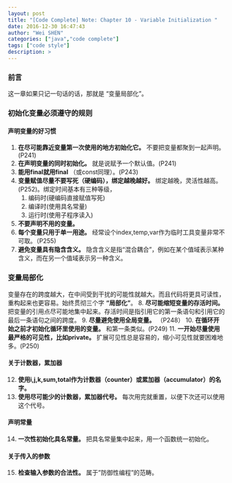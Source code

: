 ```yaml
---
layout: post
title: "[Code Complete] Note: Chapter 10 - Variable Initialization "
date: 2016-12-30 16:47:43
author: "Wei SHEN"
categories: ["java","code complete"]
tags: ["code style"]
description: >
---
```


### 前言
这一章如果只记一句话的话，那就是 “变量局部化”。

### 初始化变量必须遵守的规则

#### 声明变量的好习惯
1. **在尽可能靠近变量第一次使用的地方初始化它。** 不要把变量都聚到一起声明。(P241)
2. **在声明变量的同时初始化。** 就是说赋予一个默认值。(P241)
3. **能用final就用final** （或const同理）。(P243)
4. **变量赋值尽量不要写死（硬编码），绑定越晚越好。** 绑定越晚，灵活性越高。(P252)。绑定时间基本有三种等级，
    1. 编码时(硬编码直接赋值写死)
    2. 编译时(使用具名常量)
    3. 运行时(使用子程序读入)
5. **不要声明不用的变量。**
6. **每个变量只用于单一用途。** 经常设个index,temp,var作为临时工具变量非常不可取。（P255)
7. **避免变量具有隐含含义。** 隐含含义是指“混合耦合”，例如在某个值域表示某种含义，而在另一个值域表示另一种含义。

### 变量局部化
变量存在的跨度越大，在中间受到干扰的可能性就越大。而且代码将更具可读性，重构起来也更容易。始终贯彻三个字 **“局部化”**。
8. **尽可能缩短变量的存活时间。** 把变量的引用点尽可能地集中起来。存活时间是指引用它的第一条语句和引用它的最后一条语句之间的跨度。
9. **尽量避免使用全局变量。** （P248）
10. **在循环开始之前才初始化循环里使用的变量。** 和第一条类似。(P249)
11. **一开始尽量使用最严格的可见性，比如private。** 扩展可见性总是容易的，缩小可见性就要困难地多。(P250)

#### 关于计数器，累加器
12. **使用i,j,k,sum,total作为计数器（counter）或累加器（accumulator）的名字。**
13. **使用尽可能少的计数器，累加器代号。** 每次用完就重置，以便下次还可以使用这个代号。

#### 声明常量
14. **一次性初始化具名常量。** 把具名常量集中起来，用一个函数统一初始化。

#### 关于传入的参数
15. **检查输入参数的合法性。** 属于”防御性编程”的范畴。
